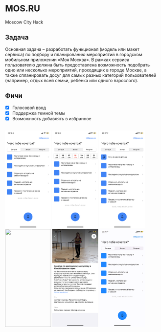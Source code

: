 # MOS.RU
Moscow City Hack

## Задача 
Основная задача – разработать функционал (модель или макет сервиса) по подбору
и планированию мероприятий в городском мобильном приложении «Моя Москва».
В рамках сервиса пользователю должна быть предоставлена возможность
подобрать одно или несколько мероприятий, проходящих в городе Москве, а также
спланировать досуг для самых разных категорий пользователей (например, отдых
всей семьи, ребёнка или одного взрослого).

## Фичи
- [x] Голосовой ввод
- [x] Поддержка темной темы
- [x] Возможность добавлять в избранное

## 
<img src="Media/IMG_1669.PNG" width="150" height="320"/> <img src="Media/IMG_1670.PNG" width="150" height="320"/> <img src="Media/IMG_1672.PNG" width="150" height="320"/> <img src="Media/IMG_1673.PNG" width="150" height="320"/> <img src="Media/IMG_1674.PNG" width="150" height="320"/> <img src="Media/main.gif" width="150" height="320"/>
